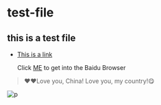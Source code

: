 # test-file
## this is a test file
* [This is a link](https://www.cnblogs.com/liugang-vip/p/6337580.html)

  Click [ME](http://baidu.com) to get into the Baidu Browser
>:heart::heart:Love you, China! Love you, my country!:yum:

![p](G:/LUVE/Network/astonmartin.jpg)
